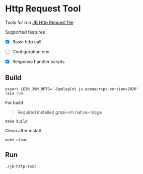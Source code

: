 

# Http Request Tool

Tools for run [JB Http Request file](https://www.jetbrains.com/help/idea/http-client-in-product-code-editor.html)

Supported features

- [x] Basic http call 
- [ ] Configuration env 
- [x] Response handler scripts


## Build

```shell script
export LEIN_JVM_OPTS='-Dpolyglot.js.ecmascript-version=2020'
lein run
```


For build
> Required installed graal-vm native-image   
```shell script
make build
```

Clean after install 
```shell script
make clean
```

## Run

```shell script
./jb-http-test
```


